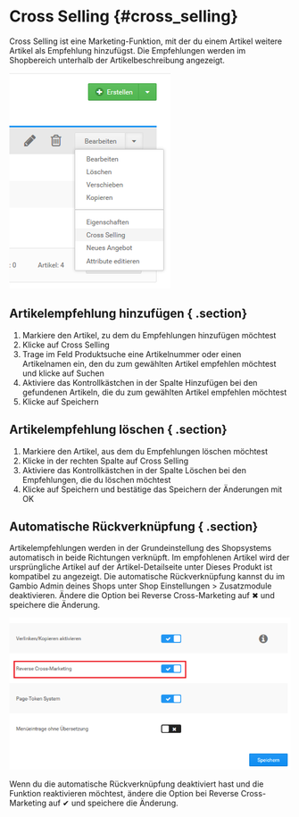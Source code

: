 # Cross Selling {#cross_selling}

Cross Selling ist eine Marketing-Funktion, mit der du einem Artikel weitere Artikel als Empfehlung hinzufügst. Die Empfehlungen werden im Shopbereich unterhalb der Artikelbeschreibung angezeigt.

![](Bilder/Abb096_CrossSellingArtikelverknuepfung.png "Cross Selling (Artikelverknüpfung)")

## Artikelempfehlung hinzufügen { .section}

1.  Markiere den Artikel, zu dem du Empfehlungen hinzufügen möchtest
2.  Klicke auf Cross Selling
3.  Trage im Feld Produktsuche eine Artikelnummer oder einen Artikelnamen ein, den du zum gewählten Artikel empfehlen möchtest und klicke auf Suchen
4.  Aktiviere das Kontrollkästchen in der Spalte Hinzufügen bei den gefundenen Artikeln, die du zum gewählten Artikel empfehlen möchtest
5.  Klicke auf Speichern

## Artikelempfehlung löschen { .section}

1.  Markiere den Artikel, aus dem du Empfehlungen löschen möchtest
2.  Klicke in der rechten Spalte auf Cross Selling
3.  Aktiviere das Kontrollkästchen in der Spalte Löschen bei den Empfehlungen, die du löschen möchtest
4.  Klicke auf Speichern und bestätige das Speichern der Änderungen mit OK

## Automatische Rückverknüpfung { .section}

Artikelempfehlungen werden in der Grundeinstellung des Shopsystems automatisch in beide Richtungen verknüpft. Im empfohlenen Artikel wird der ursprüngliche Artikel auf der Artikel-Detailseite unter Dieses Produkt ist kompatibel zu angezeigt. Die automatische Rückverknüpfung kannst du im Gambio Admin deines Shops unter Shop Einstellungen \> Zusatzmodule deaktivieren. Ändere die Option bei Reverse Cross-Marketing auf ✖ und speichere die Änderung.

![](Bilder/Abb097_AutomatischeRueckverknuepfungAktivieren.png "Automatische Rückverknüpfung aktivieren")

Wenn du die automatische Rückverknüpfung deaktiviert hast und die Funktion reaktivieren möchtest, ändere die Option bei Reverse Cross-Marketing auf ✔ und speichere die Änderung.



